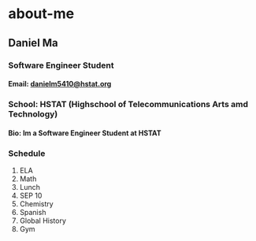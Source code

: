 # about-me


## Daniel Ma


### Software Engineer Student


#### Email: danielm5410@hstat.org


### School: HSTAT (Highschool of Telecommunications Arts amd Technology)

#### Bio: Im a Software Engineer Student at HSTAT

### Schedule

1. ELA
2. Math
3. Lunch
4. SEP 10
5. Chemistry
6. Spanish
7. Global History
8. Gym








